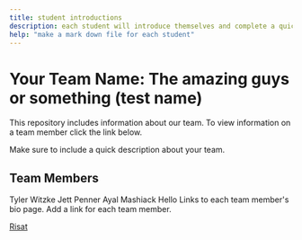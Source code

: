 ```yaml
---
title: student introductions
description: each student will introduce themselves and complete a quick bio
help: "make a mark down file for each student"
---
```


# Your Team Name: The amazing guys or something (test name)

This repository includes information about our team. To view information on a team member click the link below.

Make sure to include a quick description about your team.

## Team Members
Tyler Witzke
Jett Penner
Ayal Mashiack
Hello
Links to each team member's bio page. Add a link for each team member.

[Risat](/risat.md)
